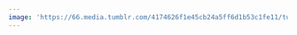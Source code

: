 ```yaml
---
image: 'https://66.media.tumblr.com/4174626f1e45cb24a5ff6d1b53c1fe11/tumblr_pvbbk16sq21tbdx3so1_1280.jpg'
---
```

